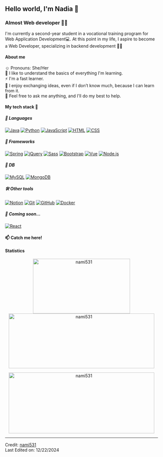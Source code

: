 ## Hello world, I'm Nadia 👋


### Almost Web developer 🙈🌐

I'm currently a second-year student in a vocational training program for Web Application Development💻. At this point in my life, I aspire to become a Web Developer, specializing in backend development 👥✨

#### About me
☺️ Pronouns: She/Her  
🌌 I like to understand the basics of everything I'm learning.  
⚡ I'm a fast learner.  
💬 I enjoy exchanging ideas, even if I don’t know much, because I can learn from it.  
🌱 Feel free to ask me anything, and I'll do my best to help.  
  
#### My tech stack 🚀

##### 📝 Languages  
[![Java](https://skillicons.dev/icons?i=java&theme=light)](https://www.oracle.com/java/)
[![Python](https://skillicons.dev/icons?i=python&theme=light)](https://www.python.org/)
[![JavaScript](https://skillicons.dev/icons?i=js&theme=light)](https://developer.mozilla.org/en-US/docs/Web/JavaScript)
[![HTML](https://skillicons.dev/icons?i=html&theme=light)](https://developer.mozilla.org/en-US/docs/Web/HTML)
[![CSS](https://skillicons.dev/icons?i=css&theme=light)](https://developer.mozilla.org/en-US/docs/Web/CSS)

##### 🔧 Frameworks
[![Spring](https://skillicons.dev/icons?i=spring&theme=light)](https://spring.io/)
[![jQuery](https://skillicons.dev/icons?i=jquery&theme=light)](https://jquery.com/)
[![Sass](https://skillicons.dev/icons?i=sass&theme=light)](https://sass-lang.com/) 
[![Bootstrap](https://skillicons.dev/icons?i=bootstrap&theme=light)](https://getbootstrap.com/)
[![Vue](https://skillicons.dev/icons?i=vue&theme=light)](https://vuejs.org/)
[![Node.js](https://skillicons.dev/icons?i=nodejs&theme=light)](https://nodejs.org/)

##### 💾 DB
[![MySQL](https://skillicons.dev/icons?i=mysql&theme=light)](https://www.mysql.com/)
[![MongoDB](https://skillicons.dev/icons?i=mongodb&theme=light)](https://www.mongodb.com/)

##### 🛠️ Other tools
[![Notion](https://skillicons.dev/icons?i=notion&theme=light)](https://www.notion.so/)
[![Git](https://skillicons.dev/icons?i=git&theme=light)](https://git-scm.com/)
[![GitHub](https://skillicons.dev/icons?i=github&theme=light)](https://github.com/)
[![Docker](https://skillicons.dev/icons?i=docker&theme=light)](https://www.docker.com/)

##### 🌟 Coming soon...
[![React](https://skillicons.dev/icons?i=react&theme=light)](https://reactjs.org)


#### 📫 Catch me here!


#### Statistics
<p align="center">
  <img src="https://github-readme-stats.vercel.app/api/top-langs?username=nami531&show_icons=true&locale=en&bg_color=0d1117&text_color=ffffff&layout=compact" 
       alt="nami531" 
       style="width: 20rem; height: 180px;" />
  <img src="https://github-readme-stats.vercel.app/api?username=nami531&show_icons=true&locale=en&bg_color=0d1117&text_color=ffffff&repo=convoychat" 
       alt="nami531" 
       style="width: 480px; height: 180px;" />
</p>

<p align="center">
  <img src="https://github-readme-streak-stats.herokuapp.com/?user=nami531&theme=dark&background=0d1117&date_format=M%20j%5B%2C%20Y%5D" 
       alt="nami531" 
       style="width: 30rem; height: 200px;" />
</p>

------
Credit: [nami531](https://github.com/nami531)  
Last Edited on: 12/22/2024

